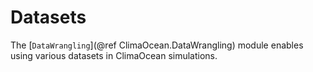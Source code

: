 # Datasets

The [`DataWrangling`](@ref ClimaOcean.DataWrangling) module enables using various datasets
in ClimaOcean simulations.


